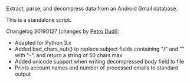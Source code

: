 Extract, parse, and decompress data from an Android Gmail database.

This is a standalone script.

Changelog 20190127 [changes by [Petro Dudi](https://github.com/pdudis)]:

- Adapted for Python 3.x
- Added bad_chars_sub() to replace subject fields containing "/" and "\" with "-", and return a string of 50 chars max
- Added unicode support when writing decompressed body field to file
- Prints account names and number of processed emails to standard output
